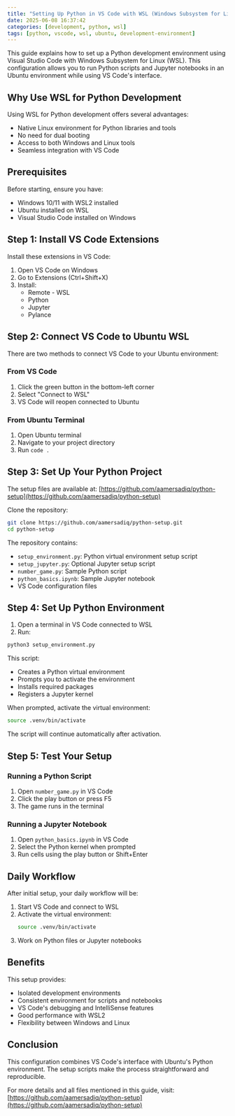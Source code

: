 ```yaml
---
title: "Setting Up Python in VS Code with WSL (Windows Subsystem for Linux)"
date: 2025-06-08 16:37:42
categories: [development, python, wsl]
tags: [python, vscode, wsl, ubuntu, development-environment]
---
```


This guide explains how to set up a Python development environment using Visual Studio Code with Windows Subsystem for Linux (WSL). This configuration allows you to run Python scripts and Jupyter notebooks in an Ubuntu environment while using VS Code's interface.

## Why Use WSL for Python Development

Using WSL for Python development offers several advantages:

- Native Linux environment for Python libraries and tools
- No need for dual booting
- Access to both Windows and Linux tools
- Seamless integration with VS Code

## Prerequisites

Before starting, ensure you have:

- Windows 10/11 with WSL2 installed
- Ubuntu installed on WSL
- Visual Studio Code installed on Windows

## Step 1: Install VS Code Extensions

Install these extensions in VS Code:

1. Open VS Code on Windows
2. Go to Extensions (Ctrl+Shift+X)
3. Install:
   - Remote - WSL
   - Python
   - Jupyter
   - Pylance

## Step 2: Connect VS Code to Ubuntu WSL

There are two methods to connect VS Code to your Ubuntu environment:

### From VS Code

1. Click the green button in the bottom-left corner
2. Select "Connect to WSL"
3. VS Code will reopen connected to Ubuntu

### From Ubuntu Terminal

1. Open Ubuntu terminal
2. Navigate to your project directory
3. Run `code .`

## Step 3: Set Up Your Python Project

The setup files are available at: [https://github.com/aamersadiq/python-setup](https://github.com/aamersadiq/python-setup)

Clone the repository:

```bash
git clone https://github.com/aamersadiq/python-setup.git
cd python-setup
```

The repository contains:

- `setup_environment.py`: Python virtual environment setup script
- `setup_jupyter.py`: Optional Jupyter setup script
- `number_game.py`: Sample Python script
- `python_basics.ipynb`: Sample Jupyter notebook
- VS Code configuration files

## Step 4: Set Up Python Environment

1. Open a terminal in VS Code connected to WSL
2. Run:

```bash
python3 setup_environment.py
```

This script:

- Creates a Python virtual environment
- Prompts you to activate the environment
- Installs required packages
- Registers a Jupyter kernel

When prompted, activate the virtual environment:

```bash
source .venv/bin/activate
```

The script will continue automatically after activation.

## Step 5: Test Your Setup

### Running a Python Script

1. Open `number_game.py` in VS Code
2. Click the play button or press F5
3. The game runs in the terminal

### Running a Jupyter Notebook

1. Open `python_basics.ipynb` in VS Code
2. Select the Python kernel when prompted
3. Run cells using the play button or Shift+Enter

## Daily Workflow

After initial setup, your daily workflow will be:

1. Start VS Code and connect to WSL
2. Activate the virtual environment:
   ```bash
   source .venv/bin/activate
   ```
3. Work on Python files or Jupyter notebooks

## Benefits

This setup provides:

- Isolated development environments
- Consistent environment for scripts and notebooks
- VS Code's debugging and IntelliSense features
- Good performance with WSL2
- Flexibility between Windows and Linux

## Conclusion

This configuration combines VS Code's interface with Ubuntu's Python environment. The setup scripts make the process straightforward and reproducible.

For more details and all files mentioned in this guide, visit: [https://github.com/aamersadiq/python-setup](https://github.com/aamersadiq/python-setup)


